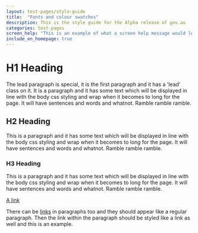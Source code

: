 ```yaml
---
layout: test-pages/style-guide
title:  "Fonts and colour swatches"
description: This is the style guide for the Alpha release of gov.au
categories: test-pages
screen_help: "This is an example of what a screen help message would look like."
include_on_homepage: true
---
```


# H1 Heading

The lead paragraph is special, it is the first paragraph and it has a 'lead' class on it. It is a paragraph and it has some text which will be displayed in line with the body css styling and wrap when it becomes to long for the page. It will have sentences and words and whatnot. Ramble ramble ramble.

## H2 Heading

This is a paragraph and it has some text which will be displayed in line with the body css styling and wrap when it becomes to long for the page. It will have sentences and words and whatnot. Ramble ramble ramble.

### H3 Heading

This is a paragraph and it has some text which will be displayed in line with the body css styling and wrap when it becomes to long for the page. It will have sentences and words and whatnot. Ramble ramble ramble.

<a href="#">A link</a>

There can be <a href="#">links</a> in paragraphs too and they should appear like a regular paragraph. Then the link within the paragraph should be styled like a link as well and this is an example.
